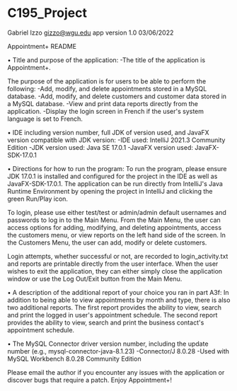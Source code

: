 # C195_Project
Gabriel Izzo
gizzo@wgu.edu
app version 1.0
03/06/2022

Appointment+ README

•  Title and purpose of the application:
-The title of the application is Appointment+.

The purpose of the application is for users to be able to perform the following:
-Add, modify, and delete appointments stored in a MySQL database.
-Add, modify, and delete customers and customer data stored in a MySQL database.
-View and print data reports directly from the application.
-Display the login screen in French if the user's system language is set to French.

•  IDE including version number, full JDK of version used, and JavaFX version compatible with JDK version:
-IDE used: IntelliJ 2021.3 Community Edition
-JDK version used: Java SE 17.0.1
-JavaFX version used: JavaFX-SDK-17.0.1

•  Directions for how to run the program:
To run the program, please ensure JDK 17.0.1 is installed and configured for the project in the IDE as well as JavaFX-SDK-17.0.1. 
The application can be run directly from IntelliJ's Java Runtime Environment by opening the project in IntelliJ and clicking the green Run/Play icon.

To login, please use either test/test or admin/admin default usernames and passwords to log in to the Main Menu.
From the Main Menu, the user can access options for adding, modifying, and deleting appointments, access the customers menu, or view reports on the left hand side of the screen.
In the Customers Menu, the user can add, modify or delete customers.

Login attempts, whether successful or not, are recorded to login_activity.txt and reports are printable directly from the user interface.
When the user wishes to exit the application, they can either simply close the application window or use the Log Out/Exit button from the Main Menu.


• A description of the additional report of your choice you ran in part A3f:
In addition to being able to view appointments by month and type, there is also two additional reports.
The first report provides the ability to view, search and print the logged in user's appointment schedule.
The second report provides the ability to view, search and print the business contact's appointment schedule.

•  The MySQL Connector driver version number, including the update number (e.g., mysql-connector-java-8.1.23)
-Connector/J 8.0.28
-Used with MySQL Workbench 8.0.28 Community Edition

Please email the author if you encounter any issues with the application or discover bugs that require a patch. Enjoy Appointment+!


